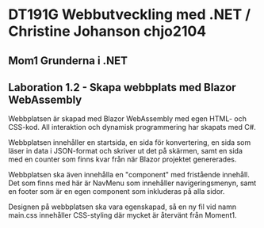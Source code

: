# DT191G Webbutveckling med .NET / Christine Johanson chjo2104
## Mom1 Grunderna i .NET 
## Laboration 1.2 - Skapa webbplats med Blazor WebAssembly

Webbplatsen är skapad med Blazor WebAssembly med egen HTML- och CSS-kod. All interaktion och dynamisk programmering har skapats med C#.

Webbplatsen innehåller en startsida, en sida för konvertering, en sida som läser in data i JSON-format och skriver ut det på skärmen, samt en sida med 
en counter som finns kvar från när Blazor projektet genererades. 

Webbplatsen ska även innehålla en "component" med fristående innehåll. Det som finns med här är NavMenu som innehåller navigeringsmenyn, samt en footer 
som är en egen component som inkluderas på alla sidor. 

Designen på webbplatsen ska vara egenskapad, så en ny fil vid namn main.css innehåller CSS-styling där mycket är återvänt från Moment1. 
